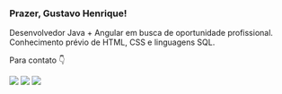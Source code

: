 <h3> Prazer, Gustavo Henrique! </h3>


Desenvolvedor Java + Angular em busca de oportunidade profissional. Conhecimento prévio de HTML, CSS e linguagens SQL. 
<br><p>Para contato 👇</p>



<div>
 <a href="https://instagram.com/gustavohenriquc" target="_blank"><img src="https://img.shields.io/badge/-Instagram-%23E4405F?style=for-the-badge&logo=instagram&logoColor=white" target="_blank"></a>
 <a href="https://twitter.com/gustavohenriquc" target="_blank"><img src="https://img.shields.io/badge/Twitter-1DA1F2?style=for-the-badge&logo=twitter&logoColor=white" target="_blank"></a>
 <a href = "mailto:contato.gustavohenriquecunha@gmail.com"><img src="https://img.shields.io/badge/-Gmail-%23333?style=for-the-badge&logo=gmail&logoColor=white" target="_blank"></a>
</div>
